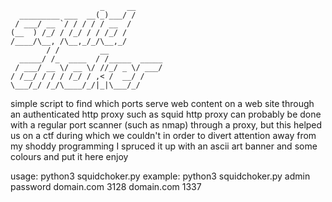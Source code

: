                         _     __     
      _________ ___  __(_)___/ /     
     / ___/ __ `/ / / / / __  /      
    (__  ) /_/ / /_/ / / /_/ /       
    /____/\__, /\__,_/_/\__,_/        
            / /         __            
      _____/ /_  ____  / /_____  _____
     / ___/ __ \/ __ \/ //_/ _ \/ ___/
    / /__/ / / / /_/ / ,< /  __/ /    
    \___/_/ /_/\____/_/|_|\___/_/  

simple script to find which ports serve web content on a web site through an authenticated http proxy such as squid http proxy
can probably be done with a regular port scanner (such as nmap) through a proxy, but this helped us on a ctf
during which we couldn't
in order to divert attention away from  my shoddy programming I spruced it up with an ascii art banner and some colours and put it here
enjoy


usage:
python3 squidchoker.py <proxy username> <proxy password> <proxy domain> <proxy port> <domain to be scanned> <port on which to begin scanning>
example:
python3 squidchoker.py admin password domain.com 3128 domain.com 1337
